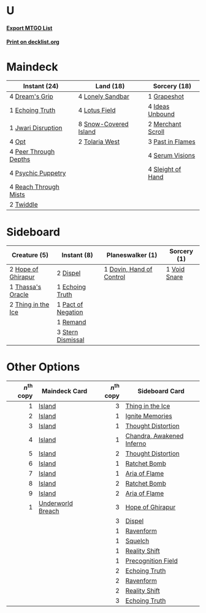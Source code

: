 # U

#### [Export MTGO List](../collection/U/U.txt)
#### [Print on decklist.org](http://decklist.org/?deckmain=4%09Dream's%20Grip%0A1%09Echoing%20Truth%0A1%09Grapeshot%0A4%09Ideas%20Unbound%0A1%09Jwari%20Disruption%0A4%09Lonely%20Sandbar%0A4%09Lotus%20Field%0A2%09Merchant%20Scroll%0A4%09Opt%0A3%09Past%20in%20Flames%0A4%09Peer%20Through%20Depths%0A4%09Psychic%20Puppetry%0A4%09Reach%20Through%20Mists%0A4%09Serum%20Visions%0A4%09Sleight%20of%20Hand%0A8%09Snow-Covered%20Island%0A2%09Tolaria%20West%0A2%09Twiddle&deckside=2%09Dispel%0A1%09Dovin,%20Hand%20of%20Control%0A1%09Echoing%20Truth%0A2%09Hope%20of%20Ghirapur%0A1%09Pact%20of%20Negation%0A1%09Remand%0A3%09Stern%20Dismissal%0A1%09Thassa's%20Oracle%0A2%09Thing%20in%20the%20Ice%0A1%09Void%20Snare)
# Maindeck

|                                         Instant (24)                                          |                                           Land (18)                                            |                                       Sorcery (18)                                        |
|-----------------------------------------------------------------------------------------------|------------------------------------------------------------------------------------------------|-------------------------------------------------------------------------------------------|
|4 [Dream's Grip](http://gatherer.wizards.com/Pages/Card/Details.aspx?multiverseid=48159)       |4 [Lonely Sandbar](http://gatherer.wizards.com/Pages/Card/Details.aspx?multiverseid=376401)     |1 [Grapeshot](http://gatherer.wizards.com/Pages/Card/Details.aspx?multiverseid=426588)     |
|1 [Echoing Truth](http://gatherer.wizards.com/Pages/Card/Details.aspx?multiverseid=405212)     |4 [Lotus Field](http://gatherer.wizards.com/Pages/Card/Details.aspx?multiverseid=467003)        |4 [Ideas Unbound](http://gatherer.wizards.com/Pages/Card/Details.aspx?multiverseid=88789)  |
|1 [Jwari Disruption](http://gatherer.wizards.com/Pages/Card/Details.aspx?multiverseid=491693)  |8 [Snow-Covered Island](http://gatherer.wizards.com/Pages/Card/Details.aspx?multiverseid=121130)|2 [Merchant Scroll](http://gatherer.wizards.com/Pages/Card/Details.aspx?multiverseid=45275)|
|4 [Opt](http://gatherer.wizards.com/Pages/Card/Details.aspx?multiverseid=442948)               |2 [Tolaria West](http://gatherer.wizards.com/Pages/Card/Details.aspx?multiverseid=136047)       |3 [Past in Flames](http://gatherer.wizards.com/Pages/Card/Details.aspx?multiverseid=420748)|
|4 [Peer Through Depths](http://gatherer.wizards.com/Pages/Card/Details.aspx?multiverseid=78690)|                                                                                                |4 [Serum Visions](http://gatherer.wizards.com/Pages/Card/Details.aspx?multiverseid=50145)  |
|4 [Psychic Puppetry](http://gatherer.wizards.com/Pages/Card/Details.aspx?multiverseid=80242)   |                                                                                                |4 [Sleight of Hand](http://gatherer.wizards.com/Pages/Card/Details.aspx?multiverseid=25557)|
|4 [Reach Through Mists](http://gatherer.wizards.com/Pages/Card/Details.aspx?multiverseid=79247)|                                                                                                |                                                                                           |
|2 [Twiddle](http://gatherer.wizards.com/Pages/Card/Details.aspx?multiverseid=730)              |                                                                                                |                                                                                           |


# Sideboard

|                                        Creature (5)                                         |                                         Instant (8)                                         |                                         Planeswalker (1)                                          |                                      Sorcery (1)                                      |
|---------------------------------------------------------------------------------------------|---------------------------------------------------------------------------------------------|---------------------------------------------------------------------------------------------------|---------------------------------------------------------------------------------------|
|2 [Hope of Ghirapur](http://gatherer.wizards.com/Pages/Card/Details.aspx?multiverseid=423821)|2 [Dispel](http://gatherer.wizards.com/Pages/Card/Details.aspx?multiverseid=401858)          |1 [Dovin, Hand of Control](http://gatherer.wizards.com/Pages/Card/Details.aspx?multiverseid=461156)|1 [Void Snare](http://gatherer.wizards.com/Pages/Card/Details.aspx?multiverseid=383429)|
|1 [Thassa's Oracle](http://gatherer.wizards.com/Pages/Card/Details.aspx?multiverseid=476324) |1 [Echoing Truth](http://gatherer.wizards.com/Pages/Card/Details.aspx?multiverseid=405212)   |                                                                                                   |                                                                                       |
|2 [Thing in the Ice](http://gatherer.wizards.com/Pages/Card/Details.aspx?multiverseid=409836)|1 [Pact of Negation](http://gatherer.wizards.com/Pages/Card/Details.aspx?multiverseid=442057)|                                                                                                   |                                                                                       |
|                                                                                             |1 [Remand](http://gatherer.wizards.com/Pages/Card/Details.aspx?multiverseid=380255)          |                                                                                                   |                                                                                       |
|                                                                                             |3 [Stern Dismissal](http://gatherer.wizards.com/Pages/Card/Details.aspx?multiverseid=476319) |                                                                                                   |                                                                                       |


# Other Options

|*n*<sup>th</sup> copy|                                       Maindeck Card                                        |*n*<sup>th</sup> copy|                                           Sideboard Card                                           |
|--------------------:|--------------------------------------------------------------------------------------------|--------------------:|----------------------------------------------------------------------------------------------------|
|                    1|[Island](http://gatherer.wizards.com/Pages/Card/Details.aspx?multiverseid=439857)           |                    3|[Thing in the Ice](http://gatherer.wizards.com/Pages/Card/Details.aspx?multiverseid=409836)         |
|                    2|[Island](http://gatherer.wizards.com/Pages/Card/Details.aspx?multiverseid=439857)           |                    1|[Ignite Memories](http://gatherer.wizards.com/Pages/Card/Details.aspx?multiverseid=109756)          |
|                    3|[Island](http://gatherer.wizards.com/Pages/Card/Details.aspx?multiverseid=439857)           |                    1|[Thought Distortion](http://gatherer.wizards.com/Pages/Card/Details.aspx?multiverseid=466871)       |
|                    4|[Island](http://gatherer.wizards.com/Pages/Card/Details.aspx?multiverseid=439857)           |                    1|[Chandra, Awakened Inferno](http://gatherer.wizards.com/Pages/Card/Details.aspx?multiverseid=466881)|
|                    5|[Island](http://gatherer.wizards.com/Pages/Card/Details.aspx?multiverseid=439857)           |                    2|[Thought Distortion](http://gatherer.wizards.com/Pages/Card/Details.aspx?multiverseid=466871)       |
|                    6|[Island](http://gatherer.wizards.com/Pages/Card/Details.aspx?multiverseid=439857)           |                    1|[Ratchet Bomb](http://gatherer.wizards.com/Pages/Card/Details.aspx?multiverseid=370623)             |
|                    7|[Island](http://gatherer.wizards.com/Pages/Card/Details.aspx?multiverseid=439857)           |                    1|[Aria of Flame](http://gatherer.wizards.com/Pages/Card/Details.aspx?multiverseid=464067)            |
|                    8|[Island](http://gatherer.wizards.com/Pages/Card/Details.aspx?multiverseid=439857)           |                    2|[Ratchet Bomb](http://gatherer.wizards.com/Pages/Card/Details.aspx?multiverseid=370623)             |
|                    9|[Island](http://gatherer.wizards.com/Pages/Card/Details.aspx?multiverseid=439857)           |                    2|[Aria of Flame](http://gatherer.wizards.com/Pages/Card/Details.aspx?multiverseid=464067)            |
|                    1|[Underworld Breach](http://gatherer.wizards.com/Pages/Card/Details.aspx?multiverseid=476412)|                    3|[Hope of Ghirapur](http://gatherer.wizards.com/Pages/Card/Details.aspx?multiverseid=423821)         |
|                     |                                                                                            |                    3|[Dispel](http://gatherer.wizards.com/Pages/Card/Details.aspx?multiverseid=401858)                   |
|                     |                                                                                            |                    1|[Ravenform](http://gatherer.wizards.com/Pages/Card/Details.aspx?multiverseid=503680)                |
|                     |                                                                                            |                    1|[Squelch](http://gatherer.wizards.com/Pages/Card/Details.aspx?multiverseid=80290)                   |
|                     |                                                                                            |                    1|[Reality Shift](http://gatherer.wizards.com/Pages/Card/Details.aspx?multiverseid=433023)            |
|                     |                                                                                            |                    1|[Precognition Field](http://gatherer.wizards.com/Pages/Card/Details.aspx?multiverseid=442949)       |
|                     |                                                                                            |                    2|[Echoing Truth](http://gatherer.wizards.com/Pages/Card/Details.aspx?multiverseid=405212)            |
|                     |                                                                                            |                    2|[Ravenform](http://gatherer.wizards.com/Pages/Card/Details.aspx?multiverseid=503680)                |
|                     |                                                                                            |                    2|[Reality Shift](http://gatherer.wizards.com/Pages/Card/Details.aspx?multiverseid=433023)            |
|                     |                                                                                            |                    3|[Echoing Truth](http://gatherer.wizards.com/Pages/Card/Details.aspx?multiverseid=405212)            |

